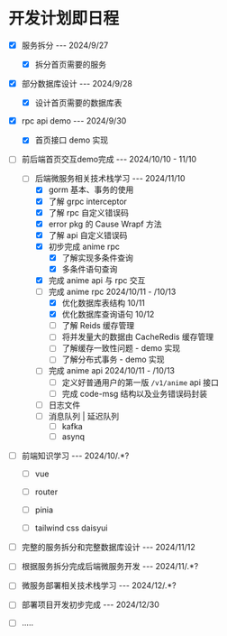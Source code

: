 # 开发计划即日程

- [x] 服务拆分 --- 2024/9/27
  
  - [x] 拆分首页需要的服务
- [x] 部分数据库设计 --- 2024/9/28
  
  - [x] 设计首页需要的数据库表
- [x] rpc api demo --- 2024/9/30
  
  - [x] 首页接口 demo 实现
- [ ] 前后端首页交互demo完成 --- 2024/10/10 - 11/10
  - [ ] 后端微服务相关技术栈学习 --- 2024/11/10
    - [x] gorm 基本、事务的使用
    - [x] 了解 grpc interceptor
    - [x] 了解 rpc 自定义错误码
    - [x] error pkg 的 Cause Wrapf 方法
    - [x] 了解 api 自定义错误码
    - [x] 初步完成 anime rpc
      - [x] 了解实现多条件查询
      - [x] 多条件语句查询
    - [x] 完成 anime api 与 rpc 交互
    - [ ] 完成 anime rpc 2024/10/11 - /10/13
      - [x] 优化数据库表结构 10/11
      - [x] 优化数据库查询语句 10/12
      - [ ] 了解 Reids 缓存管理
      - [ ] 将并发量大的数据由 CacheRedis 缓存管理
      - [ ] 了解缓存一致性问题 - demo 实现
      - [ ] 了解分布式事务 - demo 实现
    - [ ] 完成 anime api 2024/10/11 - /10/13
      - [ ] 定义好普通用户的第一版 `/v1/anime` api 接口
      - [ ] 完成 code-msg 结构以及业务错误码封装
    - [ ] 日志文件
    - [ ] 消息队列 | 延迟队列
      - [ ] kafka
      - [ ] asynq
- [ ] 前端知识学习 --- 2024/10/.*?

  - [ ] vue

  - [ ] router

  - [ ] pinia

  - [ ] tailwind css daisyui
- [ ] 完整的服务拆分和完整数据库设计 --- 2024/11/12
- [ ] 根据服务拆分完成后端微服务开发 --- 2024/11/.*?
- [ ] 微服务部署相关技术栈学习 --- 2024/12/.*?
- [ ] 部署项目开发初步完成 --- 2024/12/30
- [ ] .....
